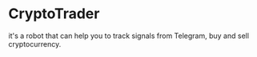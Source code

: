 # CryptoTrader
it's a robot that can help you to track signals from Telegram, buy and sell cryptocurrency.
